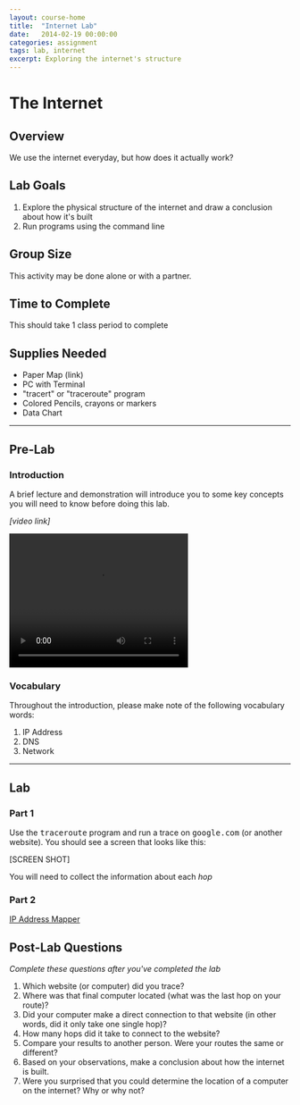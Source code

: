 ```yaml
---
layout: course-home
title:  "Internet Lab"
date:   2014-02-19 00:00:00
categories: assignment
tags: lab, internet
excerpt: Exploring the internet's structure
---
```


# The Internet #

## Overview ##

We use the internet everyday, but how does it actually work?

## Lab Goals ##

1.  Explore the physical structure of the internet and draw a conclusion about how it's built
2.  Run programs using the command line

## Group Size ##

This activity may be done alone or with a partner.

## Time to Complete ##

This should take 1 class period to complete

## Supplies Needed ##

* Paper Map (link)
* PC with Terminal
* "tracert" or "traceroute" program
* Colored Pencils, crayons or markers
* Data Chart

***

## Pre-Lab ##

### Introduction ###
A brief lecture and demonstration will introduce you to some key concepts you will need to know before doing this lab.

<i class="fi-video">[video link]</i>

<video width="320" height="240" controls>
  <source src="{{site.baseurl}}/media/test.m4v" type="video/mp4">
Your browser does not support the video tag.
</video>

### Vocabulary ###

Throughout the introduction, please make note of the following vocabulary words:

1.  IP Address
2.  DNS
3.  Network


***


## Lab ##

### Part 1 ###

Use the <kbd>traceroute</kbd> program and run a trace on <kbd>google.com</kbd> (or another website).  You should see a screen that looks like this:

[SCREEN SHOT]

You will need to collect the information about each *hop* 

### Part 2 ###

[IP Address Mapper](http://addgadgets.com/ipaddress/index.php)




## Post-Lab Questions ##

*Complete these questions after you've completed the lab*

1.  Which website (or computer) did you trace?
2.  Where was that final computer located (what was the last hop on your route)?
3.  Did your computer make a direct connection to that website (in other words, did it only take one single hop)?
4.  How many hops did it take to connect to the website?
5.  Compare your results to another person.  Were your routes the same or different?
6.  Based on your observations, make a conclusion about how the internet is built.
7.  Were you surprised that you could determine the location of a computer on the internet?  Why or why not?


 